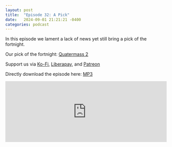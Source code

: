 ```yaml
---
layout: post
title:  "Episode 32: A Pick"
date:   2024-09-01 21:21:21 -0400
categories: podcast
---
```

In this episode we lament a lack of news yet still bring a pick of the fortnight.

Our  pick of the fortnight: [Quatermass 2](https://tubitv.com/movies/100017167/quatermass-2?autoplay=false)  

Support us via [Ko-Fi](https://ko-fi.com/smkellat), [Liberapay](https://liberapay.com/smkellat), and [Patreon](https://patreon.com/erielookingproductions)  

Directly download the episode here: [MP3](https://open.acast.com/public/streams/6410a80dec813e00110faed2/episodes/66c26a25d357bd132f779476.mp3)

<iframe src="https://embed.acast.com/6410a80dec813e00110faed2/66c26a25d357bd132f779476?font-family=Raleway&font-src=https%3A%2F%2Ffonts.googleapis.com%2Fcss%3Ffamily%3DRaleway" frameBorder="0" width="100%" height="190px"></iframe>
